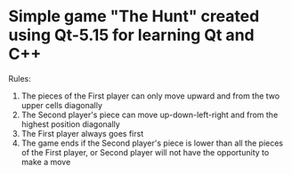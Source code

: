 # Simple game "The Hunt" created using Qt-5.15 for learning Qt and C++

Rules:
1) The pieces of the First player can only move upward and from the two upper cells diagonally
2) The Second player's piece can move up-down-left-right and from the highest position diagonally
3) The First player always goes first
4) The game ends if the Second player's piece is lower than all the pieces of the First player, or Second player will not have the opportunity to make a move
